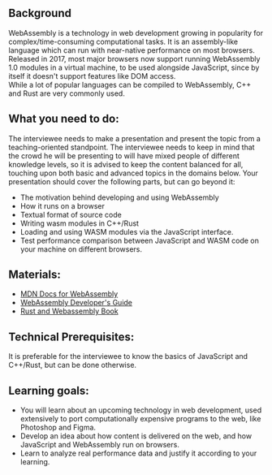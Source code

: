 ## Background

WebAssembly is a technology in web development growing in popularity for complex/time-consuming computational tasks. It is an assembly-like language which can run with near-native performance on most browsers.
Released in 2017, most major browsers now support running WebAssembly 1.0 modules in a virtual machine, to be used alongside JavaScript, since by itself it doesn't support features like DOM access.  
While a lot of popular languages can be compiled to WebAssembly, C++ and Rust are very commonly used.  

## What you need to do:

The interviewee needs to make a presentation and present the topic from a teaching-oriented standpoint. The interviewee needs to keep in mind that the crowd he will be presenting to will have mixed people of different knowledge levels, so it is advised to keep the content balanced for all, touching upon both basic and advanced topics in the domains below. 
Your presentation should cover the following parts, but can go beyond it:

- The motivation behind developing and using WebAssembly
- How it runs on a browser
- Textual format of source code
- Writing wasm modules in C++/Rust
- Loading and using WASM modules via the JavaScript interface.
- Test performance comparison between JavaScript and WASM code on your machine on different browsers.

## Materials:

- [MDN Docs for WebAssembly](https://developer.mozilla.org/en-US/docs/WebAssembly)
- [WebAssembly Developer's Guide](https://webassembly.org/getting-started/developers-guide/)
- [Rust and Webassembly Book](https://rustwasm.github.io/docs/book/)


## Technical Prerequisites:
It is preferable for the interviewee to know the basics of JavaScript and C++/Rust, but can be done otherwise.

## Learning goals:
- You will learn about an upcoming technology in web development, used extensively to port computationally expensive programs to the web, like Photoshop and Figma.
- Develop an idea about how content is delivered on the web, and how JavaScript and WebAssembly run on browsers.
- Learn to analyze real performance data and justify it according to your learning.

